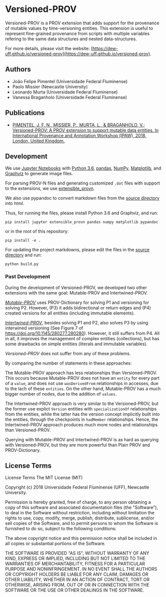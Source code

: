 # Versioned-PROV

Versioned-PROV is a PROV extension that adds support for the provenance of mutable values by time-versioning entities. This extension is useful to represent fine-grained provenance from scripts with multiple variables refering to the same data structures and nested data-structures.

For more details, please visit the website: [https://dew-uff.github.io/versioned-prov](https://dew-uff.github.io/versioned-prov).

## Authors

- João Felipe Pimentel (Universidade Federal Fluminense)
- Paolo Missier (Newcastle University)
- Leonardo Murta (Universidade Federal Fluminense)
- Vanessa Braganholo (Universidade Federal Fluminense)

## Publications

- [PIMENTEL, J. F. N., MISSIER, P., MURTA, L., & BRAGANHOLO, V.; Versioned-PROV: A PROV extension to support mutable data entities. In International Provenance and Annotation Workshop (IPAW), 2018, London, United Kingdom.](https://github.com/dew-uff/versioned-prov/raw/master/docs/paper.pdf)

## Development

We use [Jupyter Notebooks](https://github.com/dew-uff/versioned-prov/tree/master/notebooks) with [Python 3.6](https://www.python.org/), [pandas](https://pandas.pydata.org/), [NumPy](http://www.numpy.org/), [Matplotlib](https://matplotlib.org/), and [Graphviz](https://www.graphviz.org/) to generate image files.

For parsing PROV-N files and generating customized `.dot` files with support to the extensions, we use [extensible_provn](https://github.com/JoaoFelipe/extensible_provn).

We also use pypandoc to convert markdown files from the [source directory](https://github.com/dew-uff/versioned-prov/raw/master/source) into html.

Thus, for running the files, please install Python 3.6 and Graphviz, and run:
```
pip install jupyter extensible_provn pandas numpy matplotlib pypandoc
```
or in the root of this repository:
```
pip install -e .
```


For updating the project markdowns, please edit the files in the [source directory](https://github.com/dew-uff/versioned-prov/raw/master/source) and run:
```
python build.py
```


### Past Development

During the development of Versioned-PROV, we developed two other extensions with the same goal: Mutable-PROV and Intertwined-PROV.

*[Mutable-PROV](https://dew-uff.github.io/versioned-prov/mutable-prov.html)* uses PROV-Dictionary for solving P1 and versioning for solving P2. However, (P3) it adds bidirectional or return edges and (P4) created versions for all entities (including immutable elements).

*[Intertwined-PROV](https://dew-uff.github.io/versioned-prov/intertwined-prov.html)*, besides solving P1 and P2, also solves P3 by using interwined versioning (See Figure 7 of https://doi.org/10.1145/280277.280280). However, it still suffers from P4. All in all, it improves the management of complex entities (collections), but has some drawbacks on simple entities (literals and immutable variables).

*Versioned-PROV* does not suffer from any of these problems.

By comparing the number of statements in these approaches:

The Mutable-PROV approach has less relationships than Versioned-PROV. This occurs because Mutable-PROV does not have an `entity` for every part of a `value`, and does not use `wasDerivedFrom` relationships in accesses, due to the lach of these `entities`. On the other hand, Mutable-PROV has a much bigger number of nodes, due to the addition of `values`.

The Intertwined-PROV approach is very similar to the Versioned-PROV, but the former use explict `Version` entities with `specializationOf` relationships from the entities, while the latter has the version concept implicitly built into the entities, through the checkpoints in `hadMember` relationships. Hence, the Intertwined-PROV approach produces much more nodes and relationships than Versioned-PROV.


Querying with Mutable-PROV and Intertwined-PROV is as hard as querying with Versioned-PROV, but they are more powerful than Plain PROV and PROV-Dictionary.


## License Terms

License Terms
The MIT License (MIT)

Copyright (c) 2018 Universidade Federal Fluminense (UFF), Newcastle University.

Permission is hereby granted, free of charge, to any person obtaining a copy of this software and associated documentation files (the "Software"), to deal in the Software without restriction, including without limitation the rights to use, copy, modify, merge, publish, distribute, sublicense, and/or sell copies of the Software, and to permit persons to whom the Software is furnished to do so, subject to the following conditions:

The above copyright notice and this permission notice shall be included in all copies or substantial portions of the Software.

THE SOFTWARE IS PROVIDED "AS IS", WITHOUT WARRANTY OF ANY KIND, EXPRESS OR IMPLIED, INCLUDING BUT NOT LIMITED TO THE WARRANTIES OF MERCHANTABILITY, FITNESS FOR A PARTICULAR PURPOSE AND NONINFRINGEMENT. IN NO EVENT SHALL THE AUTHORS OR COPYRIGHT HOLDERS BE LIABLE FOR ANY CLAIM, DAMAGES OR OTHER LIABILITY, WHETHER IN AN ACTION OF CONTRACT, TORT OR OTHERWISE, ARISING FROM, OUT OF OR IN CONNECTION WITH THE SOFTWARE OR THE USE OR OTHER DEALINGS IN THE SOFTWARE.
